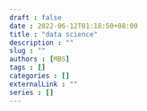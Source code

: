 ```yaml
---
draft : false
date : 2022-06-12T01:18:50+08:00
title : "data science"
description : ""
slug : ""
authors : [MBS]
tags : []
categories : []
externalLink : ""
series : []
---
```


